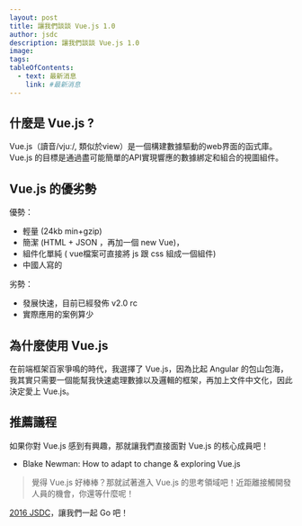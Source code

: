 ```yaml
---
layout: post
title: 讓我們談談 Vue.js 1.0
author: jsdc
description: 讓我們談談 Vue.js 1.0
image:
tags:
tableOfContents:
  - text: 最新消息
    link: #最新消息
---
```


## 什麼是 Vue.js ?

Vue.js（讀音/vjuː/, 類似於view）是一個構建數據驅動的web界面的函式庫。Vue.js 的目標是通過盡可能簡單的API實現響應的數據綁定和組合的視圖組件。

## Vue.js 的優劣勢

優勢：
- 輕量 (24kb min+gzip)
- 簡潔 (HTML + JSON ，再加一個 new Vue)，
- 組件化單純 ( vue檔案可直接將 js 跟 css 組成一個組件)
- 中國人寫的

劣勢：
- 發展快速，目前已經發佈 v2.0 rc
- 實際應用的案例算少


## 為什麼使用 Vue.js

在前端框架百家爭鳴的時代，我選擇了 Vue.js，因為比起 Angular 的包山包海，我其實只需要一個能幫我快速處理數據以及邏輯的框架，再加上文件中文化，因此決定愛上 Vue.js。

## 推薦議程

如果你對 Vue.js 感到有興趣，那就讓我們直接面對 Vue.js 的核心成員吧！

- Blake Newman: How to adapt to change & exploring Vue.js

> 覺得 Vue.js 好棒棒？那就試著進入  Vue.js 的思考領域吧！近距離接觸開發人員的機會，你還等什麼呢！

[2016 JSDC](http://2016.jsdc.tw/ '2016 JSDC')，讓我們一起 Go 吧！



